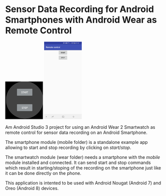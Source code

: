 # Sensor Data Recording for Android Smartphones with Android Wear as Remote Control
<img src="/wear.png" width="120" alt="wear module">
<img src="/mobile.png" width="120" alt="mobile module">


Am Android Studio 3 project for using an Android Wear 2 Smartwatch as remote control for sensor data recording on an Android Smartphone.

The smartphone module (mobile folder) is a standalone example app allowing to start and stop recording by clicking on _start_/_stop_.

The smartwatch module (wear folder) needs a smartphone with the _mobile_ module installed and connected. It can send start and stop commands which result in starting/stoping of the recording on the smartphone just like it can be done directly on the phone. 

This application is intented to be used with Android Nougat (Android 7) and Oreo (Android 8) devices.

